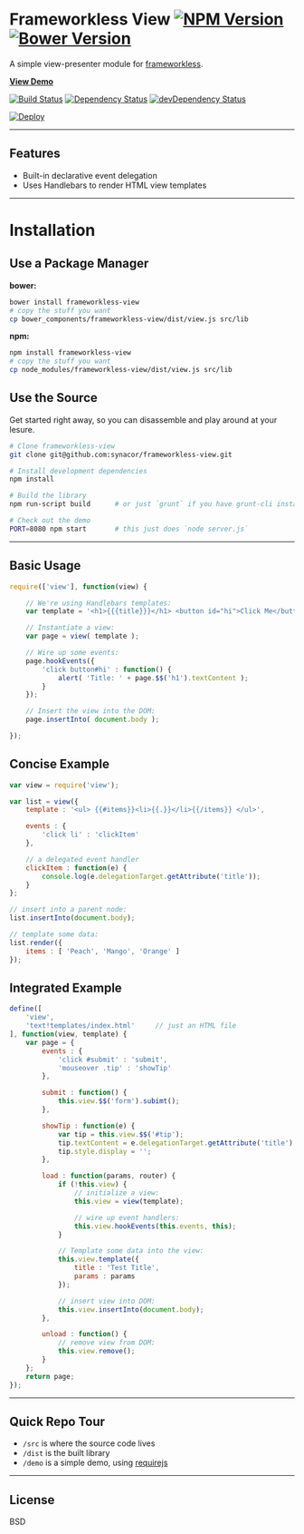 Frameworkless View [![NPM Version](http://img.shields.io/npm/v/frameworkless-view.svg?style=flat)](https://www.npmjs.org/package/frameworkless-view) [![Bower Version](http://img.shields.io/bower/v/frameworkless-view.svg?style=flat)](http://bower.io/search/?q=frameworkless-view)
=============

A simple view-presenter module for [frameworkless](http://github.com/synacor/frameworkless).

**[View Demo](http://frameworkless-view.herokuapp.com/demo/)**

[![Build Status](https://img.shields.io/travis/synacor/frameworkless-view.svg?style=flat&branch=master)](https://travis-ci.org/synacor/frameworkless-view)
[![Dependency Status](http://img.shields.io/david/synacor/frameworkless-view.svg?style=flat)](https://david-dm.org/synacor/frameworkless-view)
[![devDependency Status](http://img.shields.io/david/dev/synacor/frameworkless-view.svg?style=flat)](https://david-dm.org/synacor/frameworkless-view#info=devDependencies)

[![Deploy](https://www.herokucdn.com/deploy/button.png)](https://heroku.com/deploy)


---


Features
--------

- Built-in declarative event delegation
- Uses Handlebars to render HTML view templates


---


Installation
============


Use a Package Manager
---------------------
**bower:**

```bash
bower install frameworkless-view
# copy the stuff you want
cp bower_components/frameworkless-view/dist/view.js src/lib
```

**npm:**

```bash
npm install frameworkless-view
# copy the stuff you want
cp node_modules/frameworkless-view/dist/view.js src/lib
```


Use the Source
--------------

Get started right away, so you can disassemble and play around at your lesure.

```bash
# Clone frameworkless-view
git clone git@github.com:synacor/frameworkless-view.git

# Install development dependencies
npm install

# Build the library
npm run-script build      # or just `grunt` if you have grunt-cli installed globally

# Check out the demo
PORT=8080 npm start       # this just does `node server.js`
```


---


Basic Usage
-----------

```JavaScript
require(['view'], function(view) {

	// We're using Handlebars templates:
	var template = '<h1>{{{title}}}</h1> <button id="hi">Click Me</button>';

	// Instantiate a view:
	var page = view( template );

	// Wire up some events:
	page.hookEvents({
		'click button#hi' : function() {
			alert( 'Title: ' + page.$$('h1').textContent );
		}
	});

	// Insert the view into the DOM:
	page.insertInto( document.body );

});
```


Concise Example
---------------

```JavaScript
var view = require('view');

var list = view({
	template : '<ul> {{#items}}<li>{{.}}</li>{{/items}} </ul>',

	events : {
		'click li' : 'clickItem'
	},

	// a delegated event handler
	clickItem : function(e) {
		console.log(e.delegationTarget.getAttribute('title'));
	}
};

// insert into a parent node:
list.insertInto(document.body);

// template some data:
list.render({
	items : [ 'Peach', 'Mango', 'Orange' ]
});
```


Integrated Example
------------------

```JavaScript
define([
	'view',
	'text!templates/index.html'		// just an HTML file
], function(view, template) {
	var page = {
		events : {
			'click #submit' : 'submit',
			'mouseover .tip' : 'showTip'
		},

		submit : function() {
			this.view.$$('form').subimt();
		},

		showTip : function(e) {
			var tip = this.view.$$('#tip');
			tip.textContent = e.delegationTarget.getAttribute('title');
			tip.style.display = '';
		},

		load : function(params, router) {
			if (!this.view) {
				// initialize a view:
				this.view = view(template);

				// wire up event handlers:
				this.view.hookEvents(this.events, this);
			}

			// Template some data into the view:
			this.view.template({
				title : 'Test Title',
				params : params
			});

			// insert view into DOM:
			this.view.insertInto(document.body);
		},

		unload : function() {
			// remove view from DOM:
			this.view.remove();
		}
	};
	return page;
});
```


---


Quick Repo Tour
---------------

* `/src` is where the source code lives
* `/dist` is the built library
* `/demo` is a simple demo, using [requirejs](http://requirejs.org)



---


License
-------

BSD
